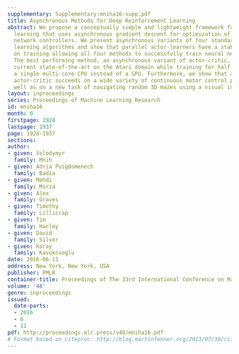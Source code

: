 ```yaml
---
supplementary: Supplementary:mniha16-supp.pdf
title: Asynchronous Methods for Deep Reinforcement Learning
abstract: We propose a conceptually simple and lightweight framework for deep reinforcement
  learning that uses asynchronous gradient descent for optimization of deep neural
  network controllers. We present asynchronous variants of four standard reinforcement
  learning algorithms and show that parallel actor-learners have a stabilizing effect
  on training allowing all four methods to successfully train neural network controllers.
  The best performing method, an asynchronous variant of actor-critic, surpasses the
  current state-of-the-art on the Atari domain while training for half the time on
  a single multi-core CPU instead of a GPU. Furthermore, we show that asynchronous
  actor-critic succeeds on a wide variety of continuous motor control problems as
  well as on a new task of navigating random 3D mazes using a visual input.
layout: inproceedings
series: Proceedings of Machine Learning Research
id: mniha16
month: 0
firstpage: 1928
lastpage: 1937
page: 1928-1937
sections: 
author:
- given: Volodymyr
  family: Mnih
- given: Adria Puigdomenech
  family: Badia
- given: Mehdi
  family: Mirza
- given: Alex
  family: Graves
- given: Timothy
  family: Lillicrap
- given: Tim
  family: Harley
- given: David
  family: Silver
- given: Koray
  family: Kavukcuoglu
date: 2016-06-11
address: New York, New York, USA
publisher: PMLR
container-title: Proceedings of The 33rd International Conference on Machine Learning
volume: '48'
genre: inproceedings
issued:
  date-parts:
  - 2016
  - 6
  - 11
pdf: http://proceedings.mlr.press/v48/mniha16.pdf
# Format based on citeproc: http://blog.martinfenner.org/2013/07/30/citeproc-yaml-for-bibliographies/
---
```

